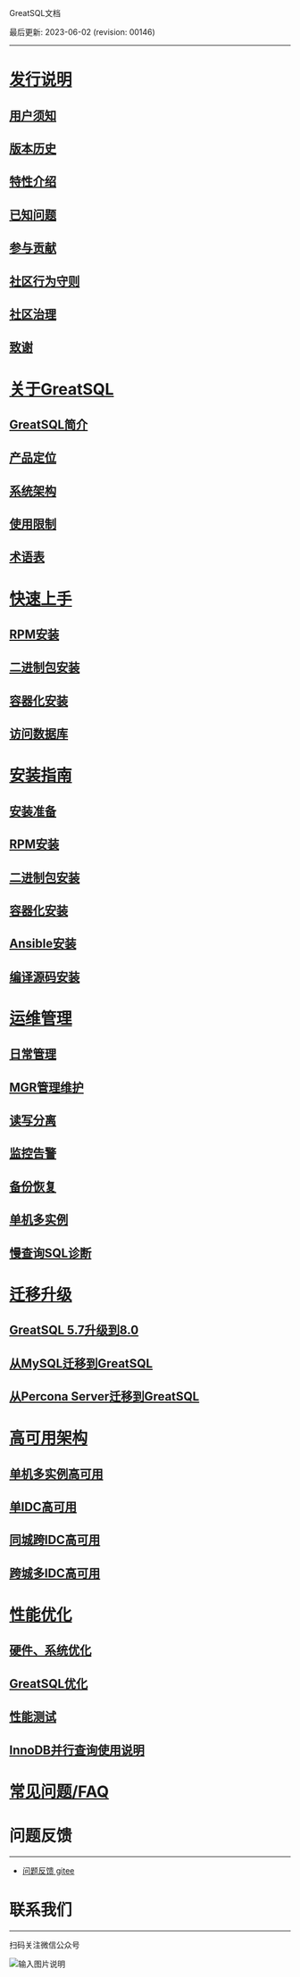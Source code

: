 GreatSQL文档

最后更新: 2023-06-02 (revision: 00146)

---
# [发行说明](./1-docs-intro/1-docs-intro.md)
## [用户须知](./1-docs-intro/1-1-notes-to-users.md)
## [版本历史](./1-docs-intro/1-2-release-history.md)
## [特性介绍](./1-docs-intro/1-3-greatsql-features.md)
## [已知问题](./1-docs-intro/1-4-issues-known.md)
## [参与贡献](./1-docs-intro/1-5-contribute-to-greatsql.md)
## [社区行为守则](./1-docs-intro/1-6-community-rules.md)
## [社区治理](./1-docs-intro/1-8-community-toc.md)
## [致谢](./1-docs-intro/1-7-thanks.md)

# [关于GreatSQL](./2-about-greatsql/2-about-greatsql.md)
## [GreatSQL简介](./2-about-greatsql/2-1-greatsql-brief-intro.md)
## [产品定位](./2-about-greatsql/2-2-greatsql-product-positioning.md)
## [系统架构](./2-about-greatsql/2-3-greatsql-arch.md)
## [使用限制](./2-about-greatsql/2-4-greatsql-limitations.md)
## [术语表](./2-about-greatsql/2-5-greatsql-glossary.md)

# [快速上手](./3-quick-start/3-quick-start.md)
## [RPM安装](./3-quick-start/3-1-quick-start-with-rpm.md)
## [二进制包安装](./3-quick-start/3-2-quick-start-with-tarball.md)
## [容器化安装](./3-quick-start/3-3-quick-start-with-docker.md)
## [访问数据库](./3-quick-start/3-4-quick-start-dbrw.md)

# [安装指南](./4-install-guide/4-install-guide.md)
## [安装准备](./4-install-guide/4-1-install-prepare.md)
## [RPM安装](./4-install-guide/4-2-install-with-rpm.md)
## [二进制包安装](./4-install-guide/4-3-install-with-tarball.md)
## [容器化安装](./4-install-guide/4-4-install-with-docker.md)
## [Ansible安装](./4-install-guide/4-5-install-with-ansible.md)
## [编译源码安装](./4-install-guide/4-6-install-with-source-code.md)

# [运维管理](./5-oper-guide/5-oper-guide.md)
## [日常管理](./5-oper-guide/5-1-basic-oper.md)
## [MGR管理维护](./5-oper-guide/5-2-mgr-oper.md)
## [读写分离](./5-oper-guide/5-3-oper-rw-splitting.md)
## [监控告警](./5-oper-guide/5-4-monitoring-and-alerting.md)
## [备份恢复](./5-oper-guide/5-5-backup-and-restore.md)
## [单机多实例](./5-oper-guide/5-6-multi-instances.md)
## [慢查询SQL诊断](./5-oper-guide/5-7-slowlog-diag.md)

# [迁移升级](./6-migrate-and-upgrade/6-migrate-and-upgrade.md)
## [GreatSQL 5.7升级到8.0](./6-migrate-and-upgrade/6-1-upgrade-to-greatsql8.md)
## [从MySQL迁移到GreatSQL](./6-migrate-and-upgrade/6-2-migrate-from-mysql-togreatsql.md)
## [从Percona Server迁移到GreatSQL](./6-migrate-and-upgrade/6-3-migrate-from-percona-to-greatsql.md)

# [高可用架构](./7-ha/7-ha.md)
## [单机多实例高可用](./7-ha/7-1-ha-single-machine-multi-instance.md)
## [单IDC高可用](./7-ha/7-2-ha-single-idc.md)
## [同城跨IDC高可用](./7-ha/7-3-ha-same-city-multi-idc.md)
## [跨城多IDC高可用](./7-ha/7-4-ha-multi-city-multi-idc.md)

# [性能优化](./8-optimze/8-optimze.md)
## [硬件、系统优化](./8-optimze/8-1-hardware-and-os-optimze.md)
## [GreatSQL优化](./8-optimze/8-2-greatsql-optimze.md)
## [性能测试](./8-optimze/8-3-performance-benchmark.md)
## [InnoDB并行查询使用说明](./8-optimze/8-4-innodb-parallel-execute.md)

# [常见问题/FAQ](https://gitee.com/GreatSQL/GreatSQL-Doc/blob/master/docs/GreatSQL-FAQ.md)

# 问题反馈
---
- [问题反馈 gitee](https://gitee.com/GreatSQL/GreatSQL-Doc/issues)


# 联系我们
---

扫码关注微信公众号

![输入图片说明](https://images.gitee.com/uploads/images/2021/0802/141935_2ea2c196_8779455.jpeg "greatsql社区-wx-qrcode-0.5m.jpg")
